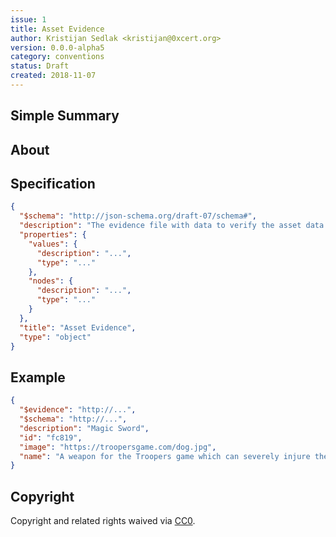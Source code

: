 ```yaml
---
issue: 1
title: Asset Evidence
author: Kristijan Sedlak <kristijan@0xcert.org>
version: 0.0.0-alpha5
category: conventions
status: Draft
created: 2018-11-07
---
```


## Simple Summary


## About


## Specification

```json
{
  "$schema": "http://json-schema.org/draft-07/schema#",
  "description": "The evidence file with data to verify the asset data.",
  "properties": {
    "values": {
      "description": "...",
      "type": "..."
    },
    "nodes": {
      "description": "...",
      "type": "..."
    }
  },
  "title": "Asset Evidence",
  "type": "object"
}
```

## Example

```json
{
  "$evidence": "http://...",
  "$schema": "http://...",
  "description": "Magic Sword",
  "id": "fc819",
  "image": "https://troopersgame.com/dog.jpg",
  "name": "A weapon for the Troopers game which can severely injure the enemy."
}
```

## Copyright

Copyright and related rights waived via [CC0](https://creativecommons.org/publicdomain/zero/1.0/).
